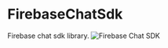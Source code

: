 # FirebaseChatSdk
Firebase chat sdk library.
![Firebase Chat SDK](https://github.com/ar-android/FirebaseChatSdk/raw/master/firebase_chat_sdk.png)
